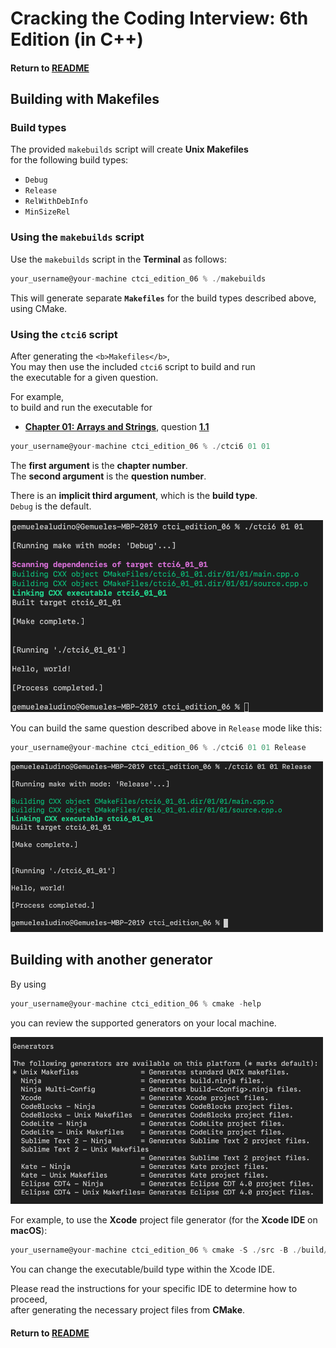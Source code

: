# Cracking the Coding Interview: 6th Edition (in C++)

#### Return to [README](../README.md)

## Building with Makefiles
### Build types
The provided `makebuilds` script will create <b>Unix Makefiles</b><br>
for the following build types:

- <code>Debug</code>
- <code>Release</code>
- <code>RelWithDebInfo</code>
- <code>MinSizeRel</code>

### Using the <code>makebuilds</code> script
Use the `makebuilds` script in the <b>Terminal</b> as follows: 

```c
your_username@your-machine ctci_edition_06 % ./makebuilds
```

This will generate separate <b>`Makefiles`</b> for the build types described above, using CMake.

### Using the <code>ctci6</code> script
After generating the `<b>Makefiles</b>`,<br>
You may then use the included `ctci6` script to build and run<br>
the executable for a given question.

For example,<br>
to build and run the executable for
- <b>[Chapter 01: Arrays and Strings](01.md)</b>, question <b>[1.1](01.md)</b>

```c
your_username@your-machine ctci_edition_06 % ./ctci6 01 01
```

The <b>first argument</b> is the <b>chapter number</b>.<br>
The <b>second argument</b> is the <b>question number</b>.<br>

There is an <b>implicit third argument</b>, which is the <b>build type</b>. <br>
<code>Debug</code> is the default</code>.

<img src="images/terminal_q1_ex.png" alt="drawing" width="500"/><br>

You can build the same question described above in <code>Release</code> mode like this:
```c
your_username@your-machine ctci_edition_06 % ./ctci6 01 01 Release
```

<img src="images/terminal_q1_ex_release.png" alt="drawing" width="500"/><br>

## Building with another generator

By using
```c
your_username@your-machine ctci_edition_06 % cmake -help
```
you can review the supported generators on your local machine.<p>

<img src="images/generators.png" alt="drawing" width="500"/>

For example, to use the <b>Xcode</b> project file generator (for the <b>Xcode IDE</b> on <b>macOS</b>):<br>
```c
your_username@your-machine ctci_edition_06 % cmake -S ./src -B ./build/xcode -G "Xcode"
```
You can change the executable/build type within the Xcode IDE.

Please read the instructions for your specific IDE to determine how to proceed,<br>
after generating the necessary project files from <b>CMake</b>.

#### Return to [README](../README.md)
